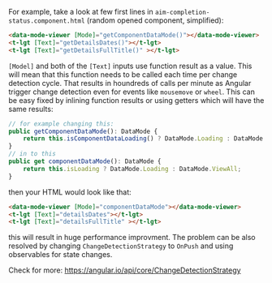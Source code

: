 
For example, take a look at few first lines in `aim-completion-status.component.html` (random opened component, simplified):
```html
<data-mode-viewer [Mode]="getComponentDataMode()"></data-mode-viewer>
<t-lgt [Text]="getDetailsDates()"></t-lgt>
<t-lgt [Text]="getDetailsFullTitle()" ></t-lgt>
```

`[Model]` and both of the `[Text]` inputs use function result as a value. This will mean that this function needs to be called each time per change detection cycle. That results in houndreds of calls per minute as Angular trigger change detection even for events like `mousemove` or `wheel`.
This can be easy fixed by inlining function results or using getters which will have the same results:
```ts
// for example changing this:
public getComponentDataMode(): DataMode {
    return this.isComponentDataLoading() ? DataMode.Loading : DataMode.ViewAll;
}
// in to this
public get componentDataMode(): DataMode {
    return this.isLoading ? DataMode.Loading : DataMode.ViewAll;
}
```
then your HTML would look like that:
```html
<data-mode-viewer [Mode]="componentDataMode"></data-mode-viewer>
<t-lgt [Text]="detailsDates"></t-lgt>
<t-lgt [Text]="detailsFullTitle" ></t-lgt>
```

this will result in huge performance improvment. The problem can be also resolved by changing `ChangeDetectionStrategy` to `OnPush` and using observables for state changes.

Check for more:
https://angular.io/api/core/ChangeDetectionStrategy